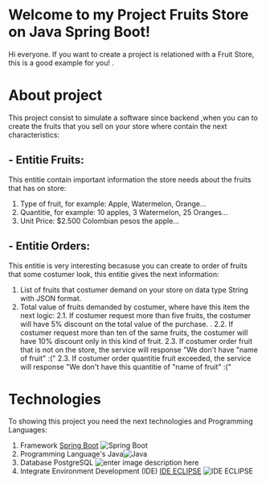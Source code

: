 
# Welcome to my Project Fruits Store on Java Spring Boot!

Hi everyone. If you want to create a project is relationed with a Fruit Store, this is a good example for you! .

# About project
This project consist to simulate a software since backend ,when you can to create the fruits that you sell on your store where contain the next characteristics: 

## - Entitie Fruits: 
This entitie contain important information the store needs about the fruits that has on store: 
1. Type of fruit, for example: Apple, Watermelon, Orange...
2. Quantitie, for example: 10 apples, 3 Watermelon, 25 Oranges...
3. Unit Price: $2.500 Colombian pesos the apple...

## - Entitie Orders:
This entitie is very interesting becasuse you can create to order of fruits that some costumer look, this entitie gives the next information: 
1. List of fruits that costumer demand on your store on data type String with JSON format.
2. Total value of fruits demanded by costumer, where have this item the next logic:
2.1. If costumer request more than five fruits, the costumer will have 5% discount on the total value of the purchase. .
2.2. If costumer request more than ten of the same fruits, the costumer will have 10% discount only in this kind of fruit. 
2.3. If costumer order fruit that is not on the store, the service will response "We don't have "name of fruit" :("
2.3. If costumer order quantitie fruit exceeded, the service will response "We don't have this quantitie of "name of fruit" :(" 


# Technologies

To showing this project you need the next technologies and Programming Languages: 
1. Framework [Spring Boot](https://spring.io/projects/spring-boot) 
![Spring Boot](https://miro.medium.com/v2/resize:fit:600/1*_ovMcBbTlga_Yw_CJOTsJg.png)
2. Programming Language's Java![Java](https://miro.medium.com/v2/resize:fit:2560/1*2XrX0fP0htyTCah7AglTig.jpeg)
3. Database PostgreSQL
![enter image description here](https://encrypted-tbn0.gstatic.com/images?q=tbn:ANd9GcQUtXA_nFysoIl0RuOyjzdtftxY4z5e6unoVuzymLr_WA&s)
4. Integrate Environment Development (IDE) [IDE ECLIPSE](https://www.eclipse.org/downloads/) 
![IDE ECLIPSE](https://miro.medium.com/v2/resize:fit:540/1*nNTk-j2uaKhxyj3GXsYNdg.png)

